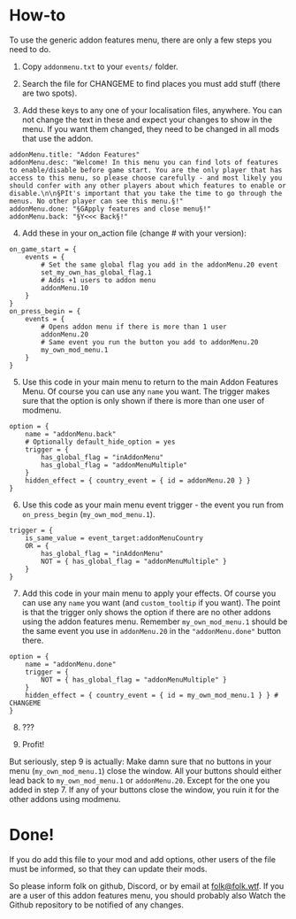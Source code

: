 # How-to

To use the generic addon features menu, there are only a few steps you need to do.

1. Copy `addonmenu.txt` to your `events/` folder.

2. Search the file for CHANGEME to find places you must add stuff (there are two spots).

3. Add these keys to any one of your localisation files, anywhere. You can not change the text in these and expect your changes to show in the menu. If you want them changed, they need to be changed in all mods that use the addon.
```
addonMenu.title: "Addon Features"
addonMenu.desc: "Welcome! In this menu you can find lots of features to enable/disable before game start. You are the only player that has access to this menu, so please choose carefully - and most likely you should confer with any other players about which features to enable or disable.\n\n§PIt's important that you take the time to go through the menus. No other player can see this menu.§!"
addonMenu.done: "§GApply features and close menu§!"
addonMenu.back: "§Y<<< Back§!"
```
4. Add these in your on_action file (change # with your version):
```
on_game_start = {
	events = {
		# Set the same global flag you add in the addonMenu.20 event
		set_my_own_has_global_flag.1
		# Adds +1 users to addon menu
		addonMenu.10
	}
}
on_press_begin = {
	events = {
		# Opens addon menu if there is more than 1 user
		addonMenu.20
		# Same event you run the button you add to addonMenu.20
		my_own_mod_menu.1
	}
}
```
5. Use this code in your main menu to return to the main Addon Features Menu. Of course you can use any `name` you want. The trigger makes sure that the option is only shown if there is more than one user of modmenu.
```
option = {
	name = "addonMenu.back"
	# Optionally default_hide_option = yes
	trigger = {
		has_global_flag = "inAddonMenu"
		has_global_flag = "addonMenuMultiple"
	}
	hidden_effect = { country_event = { id = addonMenu.20 } }
}
```
6. Use this code as your main menu event trigger - the event you run from `on_press_begin` (`my_own_mod_menu.1`).
```
trigger = {
	is_same_value = event_target:addonMenuCountry
	OR = {
		has_global_flag = "inAddonMenu"
		NOT = { has_global_flag = "addonMenuMultiple" }
	}
}
```
7. Add this code in your main menu to apply your effects. Of course you can use any `name` you want (and `custom_tooltip` if you want). The point is that the trigger only shows the option if there are no other addons using the addon features menu. Remember `my_own_mod_menu.1` should be the same event you use in `addonMenu.20` in the `"addonMenu.done"` button there.
```
option = {
	name = "addonMenu.done"
	trigger = {
		NOT = { has_global_flag = "addonMenuMultiple" }
	}
	hidden_effect = { country_event = { id = my_own_mod_menu.1 } } # CHANGEME
}
```

8. ???

9. Profit!

But seriously, step 9 is actually: Make damn sure that no buttons in your menu (`my_own_mod_menu.1`) close the window. All your buttons should either lead back to `my_own_mod_menu.1` or `addonMenu.20`. Except for the one you added in step 7. If any of your buttons close the window, you ruin it for the other addons using modmenu.

# Done!

If you do add this file to your mod and add options, other users of the file must be informed, so that they can update their mods.

So please inform folk on github, Discord, or by email at folk@folk.wtf. If you are a user of this addon features menu, you should probably also Watch the Github repository to be notified of any changes.

